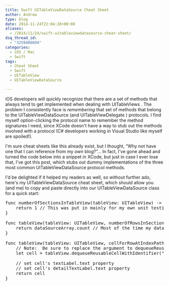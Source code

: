 ```yaml
---
title: Swift UITableViewDataSource Cheat Sheet
author: Andrew
type: blog
date: 2014-11-24T22:04:28+00:00
aliases:
  - /2014/11/24/swift-uitableviewdatasource-cheat-sheet/
dsq_thread_id:
  - "3259408694"
categories:
  - iOS / Mac
  - Swift
tags:
  - Cheat Sheet
  - Swift
  - UITableView
  - UITableViewDataSource

---
```

iOS developers will quickly recognize that there are a set of methods that always tend to get implemented when dealing with <span class="lang:swift decode:true  crayon-inline " >UITableViews</span> . The problem I consistently face is _remembering_ that set of methods that belong to the <span class="lang:swift decode:true  crayon-inline " >UITableViewDataSource</span> (and <span class="lang:swift decode:true  crayon-inline " >UITableViewDelegate</span> ) protocols. I find myself option-clicking the protocol name to remember the method signatures I need, since XCode doesn't have a way to stub out the methods involved with a protocol (C# developers working in Visual Studio like myself are spoiled!).

I'm sure cheat sheets like this already exist, but I thought, &#8220;Why not have one that I can reference from my _own_ blog?&#8221;&#8230; In fact, I've gone ahead and turned the code below into a snippet in XCode, but just in case I ever lose that, I've got this post, which stubs out dummy implementations of the three most common <span class="lang:swift decode:true  crayon-inline " >UITableViewDataSource</span> protocol methods.

I'd be delighted if it helped my readers as well, so without further ado, here's my <span class="lang:swift decode:true  crayon-inline " >UITableViewDataSource</span> cheat sheet, which should allow you (and me) to copy and paste directly into our <span class="lang:swift decode:true  crayon-inline " >UITableViewDataSource</span> class for a quick start:

<pre class="lang:swift decode:true " title="UITableViewDataSource Methods" >func numberOfSectionsInTableView(tableView: UITableView) -> Int {
    return 1 // This was put in mainly for my own unit testing
}

func tableView(tableView: UITableView, numberOfRowsInSection section: Int) -> Int {
    return dataSourceArray.count // Most of the time my data source is an array of something...  will replace with the actual name of the data source
}

func tableView(tableView: UITableView, cellForRowAtIndexPath indexPath: NSIndexPath) -> UITableViewCell {
    // Note:  Be sure to replace the argument to dequeueReusableCellWithIdentifier with the actual identifier string!
    let cell = tableView.dequeueReusableCellWithIdentifier("ReplaceWithCellIdentifier") as! UITableViewCell
    
    // set cell's textLabel.text property
    // set cell's detailTextLabel.text property
    return cell
}</pre>